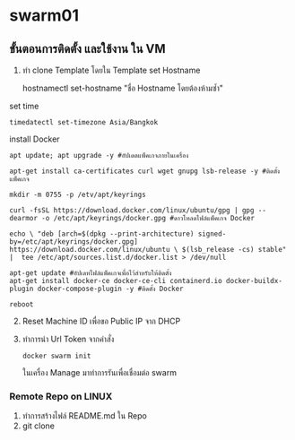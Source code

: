 # swarm01
## ขั้นตอนการติดตั้ง และใช้งาน ใน VM
 1. ทำ clone Template 
  โดยใน Template 
   set Hostname
    
    hostnamectl set-hostname "ชื่อ Hostname โดยต้องห้ามซ้ำ"

   set time

    timedatectl set-timezone Asia/Bangkok

   install Docker

    apt update; apt upgrade -y #อัปเดตแพ็คเกจภายในเครื่อง

    apt-get install ca-certificates curl wget gnupg lsb-release -y #ติดตั้งแพ็คเกจ

    mkdir -m 0755 -p /etv/apt/keyrings

    curl -fsSL https://download.docker.com/linux/ubuntu/gpg | gpg --dearmor -o /etc/apt/keyrings/docker.gpg #ดาวโหลดไฟล์แพ็คเกจ Docker

    echo \ "deb [arch=$(dpkg --print-architecture) signed-by=/etc/apt/keyrings/docker.gpg] https://download.docker.com/linux/ubuntu \ $(lsb_release -cs) stable" |  tee /etc/apt/sources.list.d/docker.list > /dev/null

    apt-get update #อัปเดทไฟล์แพ็คเกจเพื่อไว้สำหรับให้ติดตั้ง
    apt-get install docker-ce docker-ce-cli containerd.io docker-buildx-plugin docker-compose-plugin -y #ติดตั้ง Docker

    reboot
      
 2. Reset Machine ID เพื่อขอ Public IP จาก DHCP
 3. ทำการนำ Url Token จากคำสั่ง 
 
        docker swarm init 
        
    ในเครื่อง Manage มาทำการรันเพื่อเชื่อมต่อ swarm

### Remote Repo on LINUX
 1. ทำการสร้างไฟล์ README.md ใน Repo 
 2. git clone <URL GIT Repo>